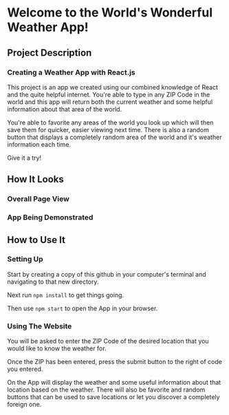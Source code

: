 # Welcome to the World's Wonderful Weather App!

## Project Description

### Creating a Weather App with React.js

This project is an app we created using our combined knowledge of React and the quite helpful internet. You're able to type in any ZIP Code in the world and this app will return both the current weather and some helpful information about that area of the world.

You're able to favorite any areas of the world you look up which will then save them for quicker, easier viewing next time. There is also a random button that displays a completely random area of the world and it's weather information each time.

Give it a try!

## How It Looks

### Overall Page View

### App Being Demonstrated

## How to Use It

### Setting Up

Start by creating a copy of this github in your computer's terminal and navigating to that new directory.

Next run `npm install` to get things going.

Then use `npm start` to open the App in your browser.

### Using The Website

You will be asked to enter the ZIP Code of the desired location that you would like to know the weather for.

Once the ZIP has been entered, press the submit button to the right of code you entered.

On the App will display the weather and some useful information about that location based on the weather. There will also be favorite and random buttons that can be used to save locations or let you discover a completely foreign one.
